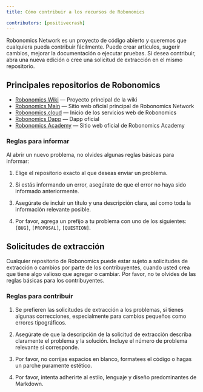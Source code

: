 ```yaml
---
title: Cómo contribuir a los recursos de Robonomics

contributors: [positivecrash]
---
```


Robonomics Network es un proyecto de código abierto y queremos que cualquiera pueda contribuir fácilmente. Puede crear artículos, sugerir cambios, mejorar la documentación o ejecutar pruebas. Si desea contribuir, abra una nueva edición o cree una solicitud de extracción en el mismo repositorio.

## Principales repositorios de Robonomics 

- [Robonomics Wiki](https://github.com/airalab/robonomics-wiki) — Proyecto principal de la wiki
- [Robonomics Main](https://github.com/airalab/robonomics.network) —  Sitio web oficial principal de Robonomics Network
- [Robonomics.cloud](https://github.com/airalab/robonomics.cloud) — Inicio de los servicios web de Robonomics
- [Robonomics Dapp](https://github.com/airalab/dapp.robonomics.network) — Dapp oficial
- [Robonomics Academy](https://github.com/airalab/robonomics.academy) — Sitio web oficial de Robonomics Academy

### Reglas para informar

Al abrir un nuevo problema, no olvides algunas reglas básicas para informar:

1. Elige el repositorio exacto al que deseas enviar un problema.

2. Si estás informando un error, asegúrate de que el error no haya sido informado anteriormente.

3. Asegúrate de incluir un título y una descripción clara, así como toda la información relevante posible.

4. Por favor, agrega un prefijo a tu problema con uno de los siguientes: `[BUG]`, `[PROPOSAL]`, `[QUESTION]`.


## Solicitudes de extracción

Cualquier repositorio de Robonomics puede estar sujeto a solicitudes de extracción o cambios por parte de los contribuyentes, cuando usted crea que tiene algo valioso que agregar o cambiar. Por favor, no te olvides de las reglas básicas para los contribuyentes.

### Reglas para contribuir

1. Se prefieren las solicitudes de extracción a los problemas, si tienes algunas correcciones, especialmente para cambios pequeños como errores tipográficos.

2. Asegúrate de que la descripción de la solicitud de extracción describa claramente el problema y la solución. Incluye el número de problema relevante si corresponde.

3. Por favor, no corrijas espacios en blanco, formatees el código o hagas un parche puramente estético.

4. Por favor, intenta adherirte al estilo, lenguaje y diseño predominantes de Markdown.


